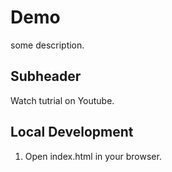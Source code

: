 # Demo

some description.

## Subheader

Watch tutrial on Youtube.

## Local Development

1. Open index.html in your browser.

